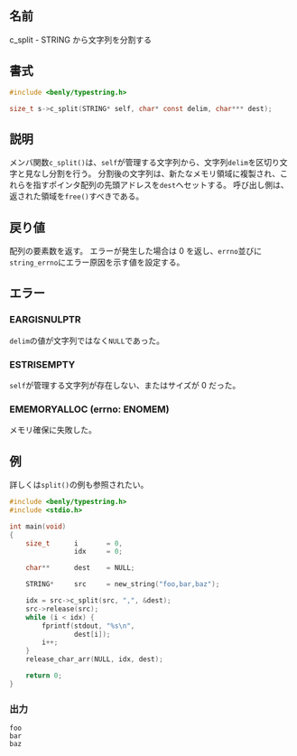 ## 名前

c_split - STRING から文字列を分割する

## 書式

```c
#include <benly/typestring.h>

size_t s->c_split(STRING* self, char* const delim, char*** dest);
```

## 説明

メンバ関数`c_split()`は、`self`が管理する文字列から、文字列`delim`を区切り文字と見なし分割を行う。
分割後の文字列は、新たなメモリ領域に複製され、これらを指すポインタ配列の先頭アドレスを`dest`へセットする。
呼び出し側は、返された領域を`free()`すべきである。

## 戻り値

配列の要素数を返す。
エラーが発生した場合は 0 を返し、`errno`並びに`string_errno`にエラー原因を示す値を設定する。

## エラー

### EARGISNULPTR

`delim`の値が文字列ではなく`NULL`であった。

### ESTRISEMPTY

`self`が管理する文字列が存在しない、またはサイズが 0 だった。

### EMEMORYALLOC (errno: ENOMEM)

メモリ確保に失敗した。

## 例

詳しくは`split()`の例も参照されたい。

```c
#include <benly/typestring.h>
#include <stdio.h>

int main(void)
{
    size_t      i       = 0,
                idx     = 0;

    char**      dest    = NULL;

    STRING*     src     = new_string("foo,bar,baz");

    idx = src->c_split(src, ",", &dest);
    src->release(src);
    while (i < idx) {
        fprintf(stdout, "%s\n",
                dest[i]);
        i++;
    }
    release_char_arr(NULL, idx, dest);

    return 0;
}
```

### 出力

```
foo
bar
baz
```
